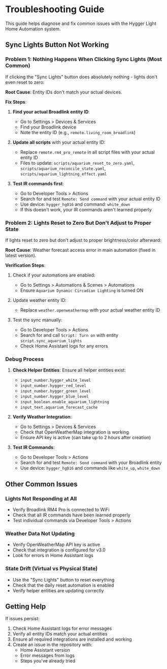 # Troubleshooting Guide

This guide helps diagnose and fix common issues with the Hygger Light Home Automation system.

## Sync Lights Button Not Working

### Problem 1: Nothing Happens When Clicking Sync Lights (Most Common)

If clicking the "Sync Lights" button does absolutely nothing - lights don't even reset to zero:

**Root Cause**: Entity IDs don't match your actual devices.

**Fix Steps**:
1. **Find your actual Broadlink entity ID**:
   - Go to Settings > Devices & Services
   - Find your Broadlink device
   - Note the entity ID (e.g., `remote.living_room_broadlink`)

2. **Update all scripts** with your actual entity ID:
   - Replace `remote.rm4_pro_remote` in all script files with your actual entity ID
   - Files to update: `scripts/aquarium_reset_to_zero.yaml`, `scripts/aquarium_reconcile_state.yaml`, `scripts/aquarium_lightning_effect.yaml`

3. **Test IR commands first**:
   - Go to Developer Tools > Actions
   - Search for and test `Remote: Send command` with your actual entity ID
   - Use device: `hygger_hg016` and command: `white_down`
   - If this doesn't work, your IR commands aren't learned properly

### Problem 2: Lights Reset to Zero But Don't Adjust to Proper State

If lights reset to zero but don't adjust to proper brightness/color afterward:

**Root Cause**: Weather forecast access error in main automation (fixed in latest version).

**Verification Steps**:
1. Check if your automations are enabled:
   - Go to Settings > Automations & Scenes > Automations
   - Ensure `Aquarium Dynamic Circadian Lighting` is turned ON

2. Update weather entity ID:
   - Replace `weather.openweathermap` with your actual weather entity ID

3. Test the sync manually:
   - Go to Developer Tools > Actions
   - Search for and call `Script: Turn on` with entity `script.sync_aquarium_lights`
   - Check Home Assistant logs for any errors

### Debug Process
1. **Check Helper Entities**: Ensure all helper entities exist:
   - `input_number.hygger_white_level`
   - `input_number.hygger_red_level`
   - `input_number.hygger_green_level`
   - `input_number.hygger_blue_level`
   - `input_boolean.enable_aquarium_lightning`
   - `input_text.aquarium_forecast_cache`

2. **Verify Weather Integration**: 
   - Go to Settings > Devices & Services
   - Check that OpenWeatherMap integration is working
   - Ensure API key is active (can take up to 2 hours after creation)

3. **Test IR Commands**:
   - Go to Developer Tools > Actions
   - Search for and test `Remote: Send command` with your Broadlink entity
   - Use device: `hygger_hg016` and commands like `white_up`, `white_down`

## Other Common Issues

### Lights Not Responding at All
- Verify Broadlink RM4 Pro is connected to WiFi
- Check that all IR commands have been learned properly
- Test individual commands via Developer Tools > Actions

### Weather Data Not Updating
- Verify OpenWeatherMap API key is active
- Check that integration is configured for v3.0
- Look for errors in Home Assistant logs

### State Drift (Virtual vs Physical State)
- Use the "Sync Lights" button to reset everything
- Check that the daily reset automation is enabled
- Verify helper entities are updating correctly

## Getting Help

If issues persist:
1. Check Home Assistant logs for error messages
2. Verify all entity IDs match your actual entities
3. Ensure all required integrations are installed and working
4. Create an issue in the repository with:
   - Home Assistant version
   - Error messages from logs
   - Steps you've already tried
